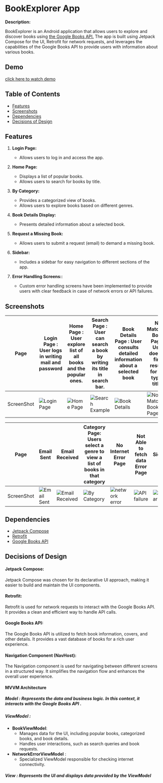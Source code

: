 # BookExplorer App

**Description:**

BookExplorer is an Android application that allows users to explore and discover books using [the Google Books API.](https://developers.google.com/books/docs/v1/using) The app is built using Jetpack Compose for the UI, Retrofit for network requests, and leverages the capabilities of the Google Books API to provide users with information about various books.

## Demo

[click here to watch demo](https://drive.google.com/file/d/1XDDk6MNVXgcBEM42AyHMa1OlArW8jF0J)

## Table of Contents

- [Features](#features)
- [Screenshots](#screenshots)
- [Dependencies](#dependencies)
- [Decisions of Design](#decisions-of-design)


## Features

1. **Login Page:**
   - Allows users to log in and access the app.
   

2. **Home Page:**
   - Displays a list of popular books.
   - Allows users to search for books by title.


3. **By Category:**
   - Provides a categorized view of books.
   - Allows users to explore books based on different genres.  
   

4. **Book Details Display:**
   - Presents detailed information about a selected book.


5. **Request a Missing Book:**
   - Allows users to submit a request (email) to demand a missing book.


6. **Sidebar:**
   - Includes a sidebar for easy navigation to different sections of the app.
   
  
7. **Error Handling Screens:**:
   - Custom error handling screens have been implemented to provide users with clear feedback in case of network errors or API failures.


## Screenshots
| Page       | Login Page  : User logs in writing mail and password                            | Home Page : User explore list of all books and the popular ones.               | Search Page : User can search a book by writing its title in search bar.            | Book Details Page : User consults detailed information about a selected book      | No Matching Book Page : User doesn't find results for the typed title .                    | Request a Missing Book Page : User can send an email to request a book                      |
|------------|---------------------------------------------------------------------------------|--------------------------------------------------------------------------------|-------------------------------------------------------------------------------------|-----------------------------------------------------------------------------------|--------------------------------------------------------------------------------------------|---------------------------------------------------------------------------------------------|
| ScreenShot | ![Login Page](https://drive.google.com/uc?id=1lyw8DDFcTepZNw2j6MEI0CuYdBNJAFbo) | ![Home Page](https://drive.google.com/uc?id=1DmYyuRTZ7LKhXDsxM0HURUPEegMN556D) | ![Search Example](https://drive.google.com/uc?id=1RP6oHqy2t2GnQ2WwEVLZ3Rn09Lz_aKBS) | ![Book Details](https://drive.google.com/uc?id=1zN1aPhVgJRrhNsc_Fbe4q2-12vbxDWvO) | ![No Matching Book Page](https://drive.google.com/uc?id=1re1FiW8k9PsLnedXmsBGyX87_3Y6ZlnI) | ![Request a Missing Book](https://drive.google.com/uc?id=1IZuSu3G7LoAx3Qk2tG1HnTtd5DWi3THC) |

| Page       | Email Sent                                                                      | Email Received                                                                       | Category Page: Users select a genre to view a list of books in that category     | No Internet Error Page                                                             | Not Able to fetch data Error Page                                                | SideBar                                                                      |
|------------|---------------------------------------------------------------------------------|--------------------------------------------------------------------------------------|----------------------------------------------------------------------------------|------------------------------------------------------------------------------------|----------------------------------------------------------------------------------|------------------------------------------------------------------------------|
| ScreenShot | ![Email Sent](https://drive.google.com/uc?id=1DUEO_U83N6O4N-hyRw9-lsXADHbLIy_B) | ![Email Received ](https://drive.google.com/uc?id=1Ztr2HYsLUOczLtdf6gRCzCE2mrC5WZnw) | ![By Category](https://drive.google.com/uc?id=17rQDYypN52mJnw32O0lkqeBSAI5J1JKX) | ![network error](https://drive.google.com/uc?id=1BNfGQ1JwbthRl-Y9kT-_k-YDUPknnl07) | ![API failure](https://drive.google.com/uc?id=1b5zos2Xxn_qVq5RUVmcROXaZw2kSihN5) | ![SideBar](https://drive.google.com/uc?id=1RUY9ygj1fpNdd5Nqx0GsZ5g-1rb3Izba) |



## Dependencies

- [Jetpack Compose](https://developer.android.com/jetpack/compose)
- [Retrofit](https://square.github.io/retrofit/)
- [Google Books API](https://developers.google.com/books)

## Decisions of Design

#### Jetpack Compose:

Jetpack Compose was chosen for its declarative UI approach, making it easier to build and maintain the UI components.

#### Retrofit:

Retrofit is used for network requests to interact with the Google Books API. It provides a clean and efficient way to handle API calls.

#### Google Books API:

The Google Books API is utilized to fetch book information, covers, and other details. It provides a vast database of books for a rich user experience.

#### Navigation Component (NavHost):

The Navigation component is used for navigating between different screens in a structured way. It simplifies the navigation flow and enhances the overall user experience.

####  MVVM Architecture

##### Model : Represents the data and business logic. In this context, it interacts with the Google Books API .  

##### ViewModel :    
- **BookViewModel**:  
    - Manages data for the UI, including popular books, categorized books, and book details. 
    - Handles user interactions, such as search queries and book requests.
- **NetworkErrorViewModel** :
  - Specialized ViewModel responsible for checking internet connectivity.
     
##### View : Represents the UI and displays data provided by the ViewModel

